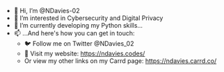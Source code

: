 - 👋 Hi, I’m @NDavies-02
- 👀 I’m interested in Cybersecurity and Digital Privacy
- 🌱 I’m currently developing my Python skills...
- 📫 ...And here's how you can get in touch:
   - 🐦 Follow me on Twitter @NDavies_02
   - 📎  Visit my website: https://ndavies.codes/
   - Or view my other links on my Carrd page: https://ndavies.carrd.co/
